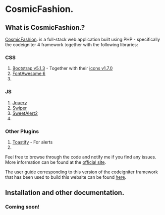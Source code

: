 # CosmicFashion.

## What is CosmicFashion.?

[CosmicFashion](https://cosmicfashion.nosterlab.com/). is a full-stack web application built using 
PHP - specifically the codeigniter 4 framework together with the following libraries:

### CSS
1. [Bootstrap v5.1.3](https://getbootstrap.com/) - Together with their [icons v1.7.0](https://icons.getbootstrap.com/)
2. [FontAwesome 6](https://fontawesome.com/)
3. 


### JS
1. [Jquery](https://jquery.com/)
2. [Swiper](https://swiperjs.com/)
3. [SweetAlert2](https://sweetalert2.github.io/)
4. 

### Other Plugins
1. [Toastify](https://apvarun.github.io/toastify-js/) - For alerts
2. 

Feel free to browse through the code and notify me if you find any issues. More information can be found at
the [official site](http://codeigniter.com).

The user guide corresponding to this version of the codeigniter framework that has been used to build this website can
be found
[here](https://codeigniter4.github.io/userguide/).

## Installation and other documentation.

### Coming soon!
